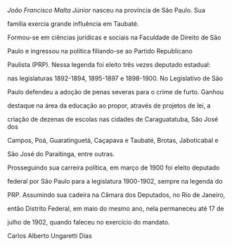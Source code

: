 

*João Francisco Malta Júnior* nasceu na província de São Paulo. Sua

família exercia grande influência em Taubaté.



Formou-se em ciências jurídicas e sociais na Faculdade de Direito de São

Paulo e ingressou na política filiando-se ao Partido Republicano

Paulista (PRP). Nessa legenda foi eleito três vezes deputado estadual:

nas legislaturas 1892-1894, 1895-1897 e 1898-1900. No Legislativo de São

Paulo defendeu a adoção de penas severas para o crime de furto. Ganhou

destaque na área da educação ao propor, através de projetos de lei, a

criação de dezenas de escolas nas cidades de Caraguatatuba, São José dos

Campos, Poá, Guaratinguetá, Caçapava e Taubaté, Brotas, Jaboticabal e

São José do Paraitinga, entre outras.



Prosseguindo sua carreira política, em março de 1900 foi eleito deputado

federal por São Paulo para a legislatura 1900-1902, sempre na legenda do

PRP. Assumindo sua cadeira na Câmara dos Deputados, no Rio de Janeiro,

então Distrito Federal, em maio do mesmo ano, nela permaneceu até 17 de

julho de 1902, quando faleceu no exercício do mandato.



Carlos Alberto Ungaretti Dias



